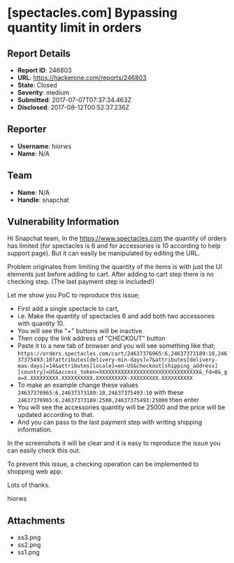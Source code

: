 # [spectacles.com] Bypassing quantity limit in orders

## Report Details
- **Report ID**: 246803
- **URL**: https://hackerone.com/reports/246803
- **State**: Closed
- **Severity**: medium
- **Submitted**: 2017-07-07T07:37:34.463Z
- **Disclosed**: 2017-08-12T00:52:37.236Z

## Reporter
- **Username**: hiorws
- **Name**: N/A

## Team
- **Name**: N/A
- **Handle**: snapchat

## Vulnerability Information
Hi Snapchat team,
In the https://www.spectacles.com the quantity of orders has limited (for spectacles is 6 and for accessories is 10 according to help support page). But it can easily be manipulated by editing the URL.

Problem originates from limiting the quantity of the items is with just the UI elements just before adding to cart. After adding to cart step there is no checking step. (The last payment step is included!)

Let me show you PoC to reproduce this issue;

- First add a single spectacle to cart,
- i.e. Make the quantity of spectacles 6 and add both two accessories with quantity 10.
- You will see the "+" buttons will be inactive.
- Then copy the link address of "CHECKOUT" button
- Paste it to a new tab of browser and you will see something like that;
`https://orders.spectacles.com/cart/24637376965:6,24637373189:10,24637375493:10?attributes[delivery-min-days]=7&attributes[delivery-max-days]=14&attributes[locale]=en-US&checkout[shipping_address][country]=US&access_token=XXXXXXXXXXXXXXXXXXXXXXXXXXXXXXXX&_fd=0&_ga=X.XXXXXXXXX.XXXXXXXXXX.XXXXXXXXXX-XXXXXXXXX.XXXXXXXXXX`
- To make an example change these values `24637376965:6,24637373189:10,24637375493:10` with these `24637376965:6,24637373189:2500,24637375493:25000` then enter
- You will see the accessories quantity will be 25000 and the price will be updated according to that.
- And you can pass to the last payment step with writing shipping information.

In the screenshots it will be clear and it is easy to reproduce the issue you can easily check this out.

To prevent this issue, a checking operation can be implemented to shopping web app.

Lots of thanks.

hiorws






## Attachments
- ss3.png
- ss2.png
- ss1.png
